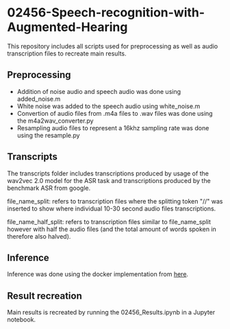 # 02456-Speech-recognition-with-Augmented-Hearing

This repository includes all scripts used for preprocessing as well as audio transcription files to recreate main results. 

## Preprocessing 
- Addition of noise audio and speech audio was done using added_noise.m 
- White noise was added to the speech audio using white_noise.m
- Convertion of audio files from .m4a files to .wav files was done using the m4a2wav_converter.py
- Resampling audio files to represent a 16khz sampling rate was done using the resample.py 

## Transcripts

The transcripts folder includes transcriptions produced by usage of the wav2vec 2.0 model for the ASR task and transcriptions produced by the benchmark ASR from google. 

file_name_split: refers to transcription files where the splitting token "//" was inserted to show where individual 10-30 second audio files transcriptions. 

file_name_half_split: refers to transcription files similar to file_name_split however with half the audio files (and the total amount of words spoken in therefore also halved).



## Inference 
Inference was done using the docker implementation from [here](https://github.com/loretoparisi/wave2vec-recognize-docker). 

## Result recreation
Main results is recreated by running the 02456_Results.ipynb in a Jupyter notebook. 




